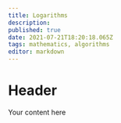 ```yaml
---
title: Logarithms
description: 
published: true
date: 2021-07-21T18:20:18.065Z
tags: mathematics, algorithms
editor: markdown
---
```


# Header
Your content here